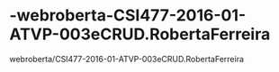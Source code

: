# -webroberta-CSI477-2016-01-ATVP-003eCRUD.RobertaFerreira
 webroberta/CSI477-2016-01-ATVP-003eCRUD.RobertaFerreira
